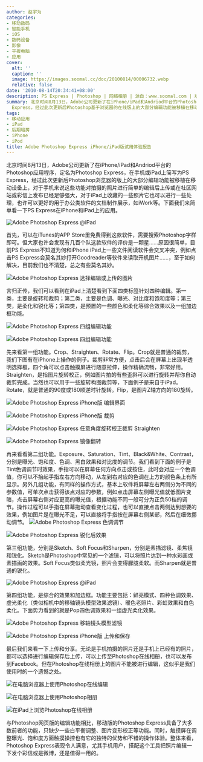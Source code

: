```yaml
---
author: 赵宇为
categories:
- 移动数码
- 智能手机
- iOS
- 数码设备
- 影像
- 平板电脑
- 应用
cover:
  alt: ''
  caption: ''
  image: https://images.soomal.cc/doc/20100814/00006732.webp
  relative: false
date: '2010-08-14T20:34:41+08:00'
description: PS Express | Photoshop | 网络相册 | 源自：www.soomal.com | 版权：原创 |  平均/总评分：08.50/68
summary: 北京时间8月13日，Adobe公司更新了在iPhone/iPad和Andriod平台的Photoshop应用程序，定名为Photoshop Express，在手机或iPad上简写为PS
  Express，经过此次更新后Photoshop基于浏览器的在线版上的大部分编辑功能被移植在移动设备上，对于手机来说这些功能对拍摄的照片进行简单的编辑后上传或在社区网站或彩信上发布已经足够强大，对于iPad上收藏的一些照片它也可以进行一些处理，也许可以更好的用于办公类软件的文档制作展示，如iWork等
tags:
- 移动应用
- iPad
- 后期暗房
- iPhone
- iPod
title: Adobe Photoshop Express iPhone/iPad版试用体验报告
---
```


北京时间8月13日，Adobe公司更新了在iPhone/iPad和Andriod平台的Photoshop应用程序，定名为Photoshop Express，在手机或iPad上简写为PS Express，经过此次更新后Photoshop浏览器的版上的大部分编辑功能被移植在移动设备上，对于手机来说这些功能对拍摄的照片进行简单的编辑后上传或在社区网站或彩信上发布已经足够强大，对于iPad上收藏的一些照片它也可以进行一些处理，也许可以更好的用于办公类软件的文档制作展示，如iWork等。下面我们来简单看一下PS Express在iPhone和iPad上的应用。

![Adobe Photoshop Express @iPad](https://images.soomal.cc/doc/20100814/00006718.webp)




首先，可以在iTunes的APP Store里免费得到这款软件，需要搜索Photoshop字样即可。但大家也许会发现有几百个队这款软件的评价是一颗星……原因很简单，目前PS Express不知道为何和iPhone iPad上一些文件阅读软件会交叉冲突，例如点击PS Express会莫名其妙打开Goodreader等软件来读取开机图片……，至于如何解决，目前我们也不清楚，总之有些莫名其妙。

![Adobe Photoshop Express 选择编辑或上传的图片](https://images.soomal.cc/doc/20100814/00006728.webp)




言归正传，我们可以看到在iPad上清楚看到下面四类标签针对四种编辑。第一类，主要是旋转和裁剪；第二类，主要是色调、曝光、对比度和饱和度等；第三类，是柔化和锐化等；第四类，是预置的一些颜色和柔化等综合效果以及一组加边框功能。

![Adobe Photoshop Express 四组编辑功能](https://images.soomal.cc/doc/20100814/00006719.webp)




![Adobe Photoshop Express 四组编辑功能](https://images.soomal.cc/doc/20100814/00006720.webp)




先来看第一组功能。Crop、Straighten、Rotate、Flip。Crop就是普通的裁剪，我们下图有在iPhone上操作的例子。裁剪非常方便，点击后会在屏幕上出现半透明选择框，四个角可以点击触摸屏进行随意拉伸，操作精确流畅，非常好用。Straighten，是指图片旋转校正，例如图片拍的有些歪斜可以进行旋转并帮你自动裁剪完成。当然也可以用于一些旋转构图裁剪等，下面例子是来自于iPad。Rotate，就是普通的90度或180顺逆时针旋转。Flip，是图片Z轴方向的180旋转。

![Adobe Photoshop Express iPhone版 编辑界面](https://images.soomal.cc/doc/20100814/00006729.webp)




![Adobe Photoshop Express iPhone版 裁剪](https://images.soomal.cc/doc/20100814/00006730.webp)




![Adobe Photoshop Express 任意角度旋转校正裁剪 Straighten](https://images.soomal.cc/doc/20100814/00006721.webp)




![Adobe Photoshop Express 镜像翻转](https://images.soomal.cc/doc/20100814/00006725.webp)




再来看看第二组功能。Exposure、Saturation、Tint、Black&White、Contrast，分别是曝光、饱和度、色调、黑白效果和对比度的调节。我们看到下面的例子是Tint色调调节时效果，手指可以在屏幕任何方向点击或按住，此时会对应一个色调值，你可以不抬起手指左右方向移动，从左到右对应的色调在上方的颜色条上有所显示。另外几组功能，有同样的操作方式，基本上软件将屏幕左右两侧分为不同的参数值，可单次点击获得该点对应的参数，例如点击屏幕左侧曝光值就低图片变暗，点击屏幕右侧对应更高的曝光值，根据功能不同一般可分为正负50档的调节。操作过程可以手指在屏幕拖动查看变化过程，也可以直接点击两侧达到想要的效果，例如图片是在曝光不足，可以直接将手指按在屏幕右侧某部，然后在细微挪动调节。
![Adobe Photoshop Express 色调调节](https://images.soomal.cc/doc/20100814/00006723.webp)




![Adobe Photoshop Express 锐化后效果](https://images.soomal.cc/doc/20100814/00006724.webp)




第三组功能，分别是Sketch、Soft Focus和Sharpen，分别是素描滤镜、柔焦镜和锐化。Sketch是Photoshop中常见的一个滤镜，可以将照片达到一种水彩画或素描画的效果。Soft Focus类似柔光镜，照片会变得朦胧柔软。而Sharpen就是普通的锐化。

![Adobe Photoshop Express @iPad](https://images.soomal.cc/doc/20100814/00006718.webp)




第四组功能，是综合的效果和加边框。功能主要包括：鲜亮模式、四种色调效果、虚光柔化（类似相机中的移轴镜头模型效果滤镜）、暖色老照片、彩虹效果和白色柔化。下面势力看到的就是Pop四色调效果和一组虚光柔化效果。

![Adobe Photoshop Express 移轴镜头模型滤镜](https://images.soomal.cc/doc/20100814/00006734.webp)




![Adobe Photoshop Express iPhone版 上传和保存](https://images.soomal.cc/doc/20100814/00006731.webp)




最后我们来看一下上传和分享。无论是手机拍摄的照片还是手机上已经有的照片，都可以选择进行编辑保存后上传，可以上传至Photoshop在线相册，也可以发布到Facebook。但在Photoshop在线相册上的图片不能被进行编辑，这似乎是我们使用时的一个遗憾之处。

![在电脑浏览器上使用Photoshop在线编辑](https://images.soomal.cc/doc/20100814/00006732.webp)




![在电脑浏览器上使用Photoshop相册](https://images.soomal.cc/doc/20100814/00006733.webp)




![在iPad上浏览Photoshop在线相册](https://images.soomal.cc/doc/20100814/00006727.webp)




与Photoshop网页版的编辑功能相比，移动版的Photoshop Express具备了大多数前者的功能，只缺少一些白平衡调整、图片变形校正等功能。同时，触摸屏在调整曝光、饱和度方面触摸操控也有它的独特的优势和不错的操作体验。整体来看，Photoshop Express表现令人满意，尤其手机用户，搭配这个工具把照片编辑一下发个彩信或是微博，还是值得一用的。